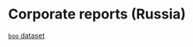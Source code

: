 # Corporate reports (Russia)


 [`boo` dataset](https://github.com/ru-corporate/boo/blob/master/README.md)
